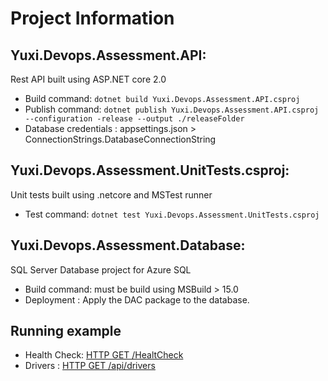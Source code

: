 # Project Information


## Yuxi.Devops.Assessment.API: 
Rest API built using ASP.NET core 2.0 
  * Build command: ```dotnet build Yuxi.Devops.Assessment.API.csproj```
  * Publish command: ```dotnet publish Yuxi.Devops.Assessment.API.csproj --configuration -release --output ./releaseFolder```
  * Database credentials : appsettings.json > ConnectionStrings.DatabaseConnectionString
  
## Yuxi.Devops.Assessment.UnitTests.csproj: 
Unit tests built using .netcore and MSTest runner
  * Test command: ```dotnet test Yuxi.Devops.Assessment.UnitTests.csproj```
  
## Yuxi.Devops.Assessment.Database: 
SQL Server Database project for Azure SQL
  * Build command: must be build using MSBuild > 15.0 
  * Deployment : Apply the DAC package to the database.
  
## Running example 
  * Health Check:  [HTTP GET /HealtCheck ](https://yuxi-assessments-devops-backend.azurewebsites.net/HealthCheck)
  * Drivers : [HTTP GET /api/drivers](https://yuxi-assessments-devops-backend.azurewebsites.net/api/drivers) 


